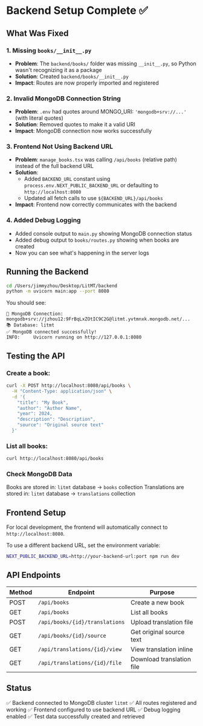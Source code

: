 # Backend Setup Complete ✅

## What Was Fixed

### 1. **Missing `books/__init__.py`**

- **Problem**: The `backend/books/` folder was missing `__init__.py`, so Python wasn't recognizing it as a package
- **Solution**: Created `backend/books/__init__.py`
- **Impact**: Routes are now properly imported and registered

### 2. **Invalid MongoDB Connection String**

- **Problem**: `.env` had quotes around MONGO_URI: `'mongodb+srv://...'` (with literal quotes)
- **Solution**: Removed quotes to make it a valid URI
- **Impact**: MongoDB connection now works successfully

### 3. **Frontend Not Using Backend URL**

- **Problem**: `manage_books.tsx` was calling `/api/books` (relative path) instead of the full backend URL
- **Solution**:
  - Added `BACKEND_URL` constant using `process.env.NEXT_PUBLIC_BACKEND_URL` or defaulting to `http://localhost:8080`
  - Updated all fetch calls to use `${BACKEND_URL}/api/books`
- **Impact**: Frontend now correctly communicates with the backend

### 4. **Added Debug Logging**

- Added console output to `main.py` showing MongoDB connection status
- Added debug output to `books/routes.py` showing when books are created
- Now you can see what's happening in the server logs

## Running the Backend

```bash
cd /Users/jimmyzhou/Desktop/LitMT/backend
python -m uvicorn main:app --port 8080
```

You should see:

```
🔌 MongoDB Connection: mongodb+srv://jzhou12:9FrBqLxZOtIC9C2G@litmt.yvtmnxk.mongodb.net/...
📚 Database: litmt
✅ MongoDB connected successfully!
INFO:     Uvicorn running on http://127.0.0.1:8080
```

## Testing the API

### Create a book:

```bash
curl -X POST http://localhost:8080/api/books \
  -H "Content-Type: application/json" \
  -d '{
    "title": "My Book",
    "author": "Author Name",
    "year": 2024,
    "description": "Description",
    "source": "Original source text"
  }'
```

### List all books:

```bash
curl http://localhost:8080/api/books
```

### Check MongoDB Data

Books are stored in: `litmt` database → `books` collection
Translations are stored in: `litmt` database → `translations` collection

## Frontend Setup

For local development, the frontend will automatically connect to `http://localhost:8080`.

To use a different backend URL, set the environment variable:

```bash
NEXT_PUBLIC_BACKEND_URL=http://your-backend-url:port npm run dev
```

## API Endpoints

| Method | Endpoint                       | Purpose                   |
| ------ | ------------------------------ | ------------------------- |
| POST   | `/api/books`                   | Create a new book         |
| GET    | `/api/books`                   | List all books            |
| POST   | `/api/books/{id}/translations` | Upload translation file   |
| GET    | `/api/books/{id}/source`       | Get original source text  |
| GET    | `/api/translations/{id}/view`  | View translation inline   |
| GET    | `/api/translations/{id}/file`  | Download translation file |

## Status

✅ Backend connected to MongoDB cluster `litmt`
✅ All routes registered and working
✅ Frontend configured to use backend URL
✅ Debug logging enabled
✅ Test data successfully created and retrieved
